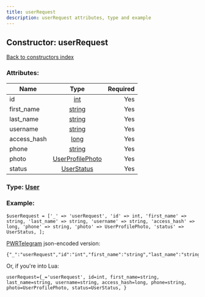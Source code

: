 ```yaml
---
title: userRequest
description: userRequest attributes, type and example
---
```

## Constructor: userRequest  
[Back to constructors index](index.md)



### Attributes:

| Name     |    Type       | Required |
|----------|:-------------:|---------:|
|id|[int](../types/int.md) | Yes|
|first\_name|[string](../types/string.md) | Yes|
|last\_name|[string](../types/string.md) | Yes|
|username|[string](../types/string.md) | Yes|
|access\_hash|[long](../types/long.md) | Yes|
|phone|[string](../types/string.md) | Yes|
|photo|[UserProfilePhoto](../types/UserProfilePhoto.md) | Yes|
|status|[UserStatus](../types/UserStatus.md) | Yes|



### Type: [User](../types/User.md)


### Example:

```
$userRequest = ['_' => 'userRequest', 'id' => int, 'first_name' => string, 'last_name' => string, 'username' => string, 'access_hash' => long, 'phone' => string, 'photo' => UserProfilePhoto, 'status' => UserStatus, ];
```  

[PWRTelegram](https://pwrtelegram.xyz) json-encoded version:

```
{"_":"userRequest","id":"int","first_name":"string","last_name":"string","username":"string","access_hash":"long","phone":"string","photo":"UserProfilePhoto","status":"UserStatus"}
```


Or, if you're into Lua:  


```
userRequest={_='userRequest', id=int, first_name=string, last_name=string, username=string, access_hash=long, phone=string, photo=UserProfilePhoto, status=UserStatus, }

```


